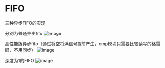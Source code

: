 # FIFO
三种异步FIFO的实现

分别为普通异步fifo
![image](https://github.com/Howie354/FIFO/assets/105046143/0fdf95fb-db20-4652-a891-2395c83ddbee)

高性能版异步fifo（通过将空将满信号提前产生，cmp模块只需要比较读写的格雷码，不用同步）
![image](https://github.com/Howie354/FIFO/assets/105046143/ba70524c-a079-4684-aab3-8f03b0fe83d0)

深度为1的FIFO
![image](https://github.com/Howie354/FIFO/assets/105046143/fb51aa5e-f949-4de0-b2fc-f6fc5c838236)


